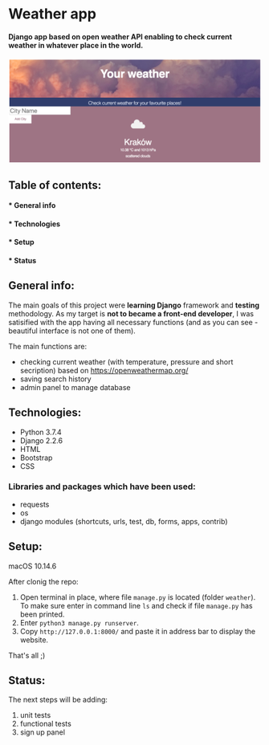 # Weather app
#### Django app based on open weather API enabling to check current weather in whatever place in the world.

<img src="readme_image.png" width="700">

## Table of contents:
#### * General info
#### * Technologies 
#### * Setup
#### * Status

## **General info**:
The main goals of this project were **learning Django** framework and **testing** methodology. 
As my target is **not to became a front-end developer**, I was satisified with the app having all necessary functions (and as you can see - beautiful interface is not one of them).

The main functions are:
* checking current weather (with temperature, pressure and short secription) based on https://openweathermap.org/
* saving search history
* admin panel to manage database 
     
## **Technologies**:
- Python 3.7.4
- Django 2.2.6
- HTML
- Bootstrap 
- CSS

### Libraries and packages which have been used:
 - requests
 - os
 - django modules (shortcuts, urls, test, db, forms, apps, contrib)
 
## **Setup**:
macOS 10.14.6
 
After clonig the repo:
1. Open terminal in place, where file ```manage.py``` is located (folder ```weather```). To make sure enter in command line ```ls``` and check if file ```manage.py``` has been printed.
2. Enter ```python3 manage.py runserver```.
3. Copy ```http://127.0.0.1:8000/``` and paste it in address bar to display the website.

That's all ;)

## **Status**:

The next steps will be adding:
1. unit tests
2. functional tests
3. sign up panel
